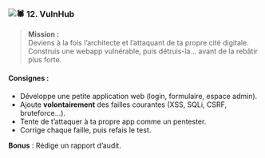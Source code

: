 ### ![🕷️](https://fonts.gstatic.com/s/e/notoemoji/16.0/1f577_fe0f/32.png) **12. VulnHub**

> **Mission :**  
> Deviens à la fois l’architecte et l’attaquant de ta propre cité digitale.  
> Construis une webapp vulnérable, puis détruis-la… avant de la rebâtir plus forte.

#### **Consignes :**

- Développe une petite application web (login, formulaire, espace admin).
- Ajoute **volontairement** des failles courantes (XSS, SQLi, CSRF, bruteforce…).
- Tente de t’attaquer à ta propre app comme un pentester.
- Corrige chaque faille, puis refais le test.

**Bonus** : Rédige un rapport d’audit.
